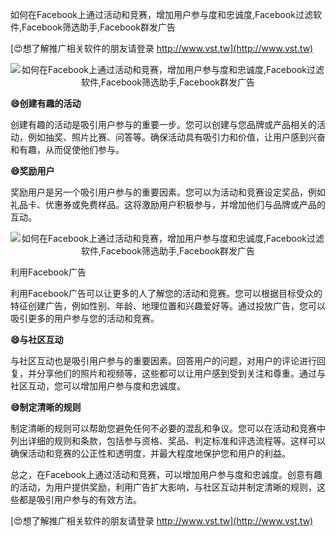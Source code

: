 如何在Facebook上通过活动和竞赛，增加用户参与度和忠诚度,Facebook过滤软件,Facebook筛选助手,Facebook群发广告

[😍想了解推广相关软件的朋友请登录 http://www.vst.tw](http://www.vst.tw)

 <center><img src="https://vst.tw/MP4/tuiguang/png/2.png" alt="如何在Facebook上通过活动和竞赛，增加用户参与度和忠诚度,Facebook过滤软件,Facebook筛选助手,Facebook群发广告"></center>

**😄创建有趣的活动**

创建有趣的活动是吸引用户参与的重要一步。您可以创建与您品牌或产品相关的活动，例如抽奖、照片比赛、问答等。确保活动具有吸引力和价值，让用户感到兴奋和有趣，从而促使他们参与。

**😄奖励用户**

奖励用户是另一个吸引用户参与的重要因素。您可以为活动和竞赛设定奖品，例如礼品卡、优惠券或免费样品。这将激励用户积极参与，并增加他们与品牌或产品的互动。

 <center><img src="https://vst.tw/MP4/tuiguang/png/0.png" alt="如何在Facebook上通过活动和竞赛，增加用户参与度和忠诚度,Facebook过滤软件,Facebook筛选助手,Facebook群发广告"></center>

利用Facebook广告

利用Facebook广告可以让更多的人了解您的活动和竞赛。您可以根据目标受众的特征创建广告，例如性别、年龄、地理位置和兴趣爱好等。通过投放广告，您可以吸引更多的用户参与您的活动和竞赛。

**😄与社区互动**

与社区互动也是吸引用户参与的重要因素。回答用户的问题，对用户的评论进行回复，并分享他们的照片和视频等，这些都可以让用户感到受到关注和尊重。通过与社区互动，您可以增加用户参与度和忠诚度。

**😄制定清晰的规则**

制定清晰的规则可以帮助您避免任何不必要的混乱和争议。您可以在活动和竞赛中列出详细的规则和条款，包括参与资格、奖品、判定标准和评选流程等。这样可以确保活动和竞赛的公正性和透明度，并最大程度地保护您和用户的利益。

总之，在Facebook上通过活动和竞赛，可以增加用户参与度和忠诚度。创意有趣的活动，为用户提供奖励，利用广告扩大影响，与社区互动并制定清晰的规则，这些都是吸引用户参与的有效方法。

[😍想了解推广相关软件的朋友请登录 http://www.vst.tw](http://www.vst.tw)



